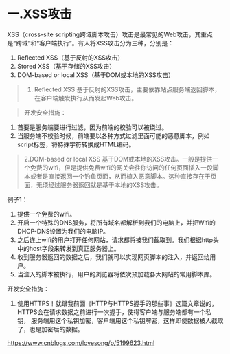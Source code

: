 # 一.XSS攻击

XSS（cross-site scripting跨域脚本攻击）攻击是最常见的Web攻击，其重点是“跨域”和“客户端执行”。有人将XSS攻击分为三种，分别是：

1. Reflected XSS（基于反射的XSS攻击）
2. Stored XSS（基于存储的XSS攻击）
3. DOM-based or local XSS（基于DOM或本地的XSS攻击）

> 1. Reflected XSS
基于反射的XSS攻击，主要依靠站点服务端返回脚本，在客户端触发执行从而发起Web攻击。

> 开发安全措施：
1. 首要是服务端要进行过滤，因为前端的校验可以被绕过。
2. 当服务端不校验时候，前端要以各种方式过滤里面可能的恶意脚本，例如script标签，将特殊字符转换成HTML编码。

> 2.DOM-based or local XSS
基于DOM或本地的XSS攻击。一般是提供一个免费的wifi，但是提供免费wifi的网关会往你访问的任何页面插入一段脚本或者是直接返回一个钓鱼页面，从而植入恶意脚本。这种直接存在于页面，无须经过服务器返回就是基于本地的XSS攻击。

例子1：

1. 提供一个免费的wifi。
1. 开启一个特殊的DNS服务，将所有域名都解析到我们的电脑上，并把Wifi的DHCP-DNS设置为我们的电脑IP。
2. 之后连上wifi的用户打开任何网站，请求都将被我们截取到。我们根据http头中的host字段来转发到真正服务器上。
3. 收到服务器返回的数据之后，我们就可以实现网页脚本的注入，并返回给用户。
4. 当注入的脚本被执行，用户的浏览器将依次预加载各大网站的常用脚本库。

开发安全措施：

1. 使用HTTPS！就跟我前面《HTTP与HTTPS握手的那些事》这篇文章说的，
HTTPS会在请求数据之前进行一次握手，使得客户端与服务端都有一个私钥，
服务端用这个私钥加密，客户端用这个私钥解密，这样即使数据被人截取了，也是加密后的数据。



https://www.cnblogs.com/lovesong/p/5199623.html
